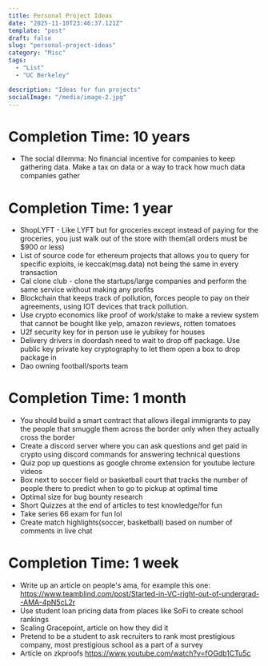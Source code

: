 ```yaml
---
title: Personal Project Ideas
date: "2025-11-10T23:46:37.121Z"
template: "post"
draft: false
slug: "personal-project-ideas"
category: "Misc"
tags:
  - "List"
  - "UC Berkeley"

description: "Ideas for fun projects"
socialImage: "/media/image-2.jpg"
---
```


# Completion Time: 10 years

- The social dilemma: No financial incentive for companies to keep gathering data. Make a tax on data or a way to track how much data companies gather

# Completion Time: 1 year

- ShopLYFT - Like LYFT but for groceries except instead of paying for the groceries, you just walk out of the store with them(all orders must be $900 or less)
- List of source code for ethereum projects that allows you to query for specific exploits, ie keccak(msg.data) not being the same in every transaction
- Cal clone club - clone the startups/large companies and perform the same service without making any profits
- Blockchain that keeps track of pollution, forces people to pay on their agreements, using IOT devices that track pollution.
- Use crypto economics like proof of work/stake to make a review system that cannot be bought like yelp, amazon reviews, rotten tomatoes
- U2f security key for in person use ie yubikey for houses
- Delivery drivers in doordash need to wait to drop off package. Use public key private key cryptography to let them open a box to drop package in
- Dao owning football/sports team

# Completion Time: 1 month

- You should build a smart contract that allows illegal immigrants to pay the people that smuggle them across the border only when they actually cross the border
- Create a discord server where you can ask questions and get paid in crypto using discord commands for answering technical questions
- Quiz pop up questions as google chrome extension for youtube lecture videos
- Box next to soccer field or basketball court that tracks the number of people there to predict when to go to pickup at optimal time
- Optimal size for bug bounty research
- Short Quizzes at the end of articles to test knowledge/for fun
- Take series 66 exam for fun lol
- Create match highlights(soccer, basketball) based on number of comments in live chat

# Completion Time: 1 week
- Write up an article on people's ama, for example this one: https://www.teamblind.com/post/Started-in-VC-right-out-of-undergrad--AMA-4pN5cL2r
- Use student loan pricing data from places like SoFi to create school rankings
- Scaling Gracepoint, article on how they did it
- Pretend to be a student to ask recruiters to rank most prestigious company, most prestigious school as a part of a survey
- Article on zkproofs https://www.youtube.com/watch?v=fOGdb1CTu5c